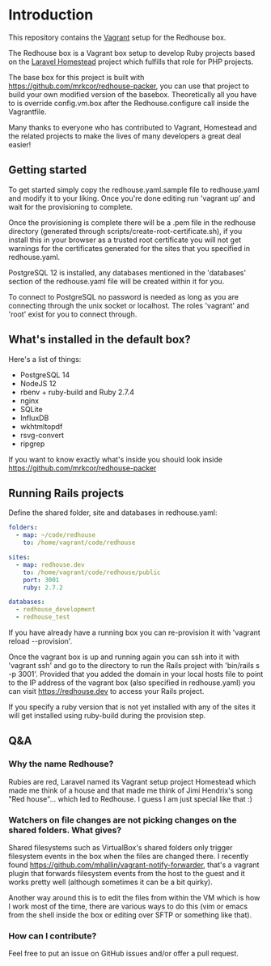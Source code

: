 # Introduction

This repository contains the [Vagrant](https://www.vagrantup.com/) setup for the Redhouse 
box. 

The Redhouse box is a Vagrant box setup to develop Ruby projects based on the 
[Laravel Homestead](https://github.com/laravel/homestead) project which fulfills that 
role for PHP projects.

The base box for this project is built with https://github.com/mrkcor/redhouse-packer, you
can use that project to build your own modified version of the basebox. Theoretically all you
have to is override config.vm.box after the Redhouse.configure call inside the Vagrantfile.

Many thanks to everyone who has contributed to Vagrant, Homestead and the related 
projects to make the lives of many developers a great deal easier!

## Getting started

To get started simply copy the redhouse.yaml.sample file to redhouse.yaml and modify 
it to your liking. Once you're done editing run 'vagrant up' and wait for the 
provisioning to complete.

Once the provisioning is complete there will be a .pem file in the redhouse directory 
(generated through scripts/create-root-certificate.sh), if you install this in your 
browser as a trusted root certificate you will not get warnings for the certificates
generated for the sites that you specified in redhouse.yaml.

PostgreSQL 12 is installed, any databases mentioned in the 'databases' section of the 
redhouse.yaml file will be created within it for you. 

To connect to PostgreSQL no password is needed as long as you are connecting through the
unix socket or localhost. The roles 'vagrant' and 'root' exist for you to connect through.

## What's installed in the default box?

Here's a list of things:

* PostgreSQL 14
* NodeJS 12
* rbenv + ruby-build and Ruby 2.7.4
* nginx
* SQLite
* InfluxDB
* wkhtmltopdf
* rsvg-convert
* ripgrep

If you want to know exactly what's inside you should look inside https://github.com/mrkcor/redhouse-packer

## Running Rails projects

Define the shared folder, site and databases in redhouse.yaml:

``` yaml
folders:
  - map: ~/code/redhouse
    to: /home/vagrant/code/redhouse

sites:
  - map: redhouse.dev
    to: /home/vagrant/code/redhouse/public
    port: 3001
    ruby: 2.7.2

databases:
  - redhouse_development
  - redhouse_test
```

If you have already have a running box you can re-provision it with 'vagrant reload --provision'.

Once the vagrant box is up and running again you can ssh into it with 'vagrant ssh' and go 
to the directory to run the Rails project with 'bin/rails s -p 3001'. Provided that you 
added the domain in your local hosts file to point to the IP address of the vagrant box (also
specified in redhouse.yaml) you can visit https://redhouse.dev to access your Rails project.

If you specify a ruby version that is not yet installed with any of the sites it will get installed
using ruby-build during the provision step.

## Q&A

### Why the name Redhouse?

Rubies are red, Laravel named its Vagrant setup project Homestead which made me think of a house 
and that made me think of Jimi Hendrix's song "Red house"... which led to Redhouse. I guess I am
just special like that :)

### Watchers on file changes are not picking changes on the shared folders. What gives?

Shared filesystems such as VirtualBox's shared folders only trigger filesystem events in the box when the files are changed there. I recently found https://github.com/mhallin/vagrant-notify-forwarder, that's a vagrant plugin that forwards filesystem events from the host to the guest and it works pretty well (although sometimes it can be a bit quirky).

Another way around this is to edit the files from within the VM which is how I work most of the 
time, there are various ways to do this (vim or emacs from the shell inside the box or editing over SFTP or something like that).

### How can I contribute?

Feel free to put an issue on GitHub issues and/or offer a pull request.

